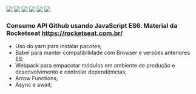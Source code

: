 
![](https://img.shields.io/github/stars/pandao/editor.md.svg) ![](https://img.shields.io/github/forks/pandao/editor.md.svg) ![](https://img.shields.io/github/tag/pandao/editor.md.svg) ![](https://img.shields.io/github/release/pandao/editor.md.svg) ![](https://img.shields.io/github/issues/pandao/editor.md.svg) ![](https://img.shields.io/bower/v/editor.md.svg)

### Consumo API Github usando JavaScript ES6. Material da Rocketseat https://rocketseat.com.br/

- Uso do yarn para instalar pacotes;
- Babel para manter compatibilidade com Browser e versões anteriores ES;
- Webpack para empacotar módulos em ambiente de produção e desenvolvimento  e controlar dependêmcias;
- Arrow Functions;
- Async e await;





